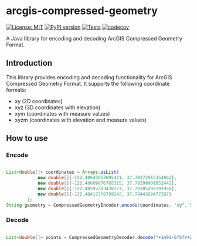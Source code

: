 # arcgis-compressed-geometry
[![License: MIT](https://img.shields.io/badge/License-MIT-yellow.svg)](https://opensource.org/licenses/MIT)
[![PyPI version](https://badge.fury.io/py/arcgis-compressed-geometry.svg)](https://badge.fury.io/py/arcgis-compressed-geometry)
[![Tests](https://github.com/maslke/py_arcgis_compressed_geometry/actions/workflows/tests.yml/badge.svg)](https://github.com/maslke/py_arcgis_compressed_geometry/actions/workflows/tests.yml)
[![codecov](https://codecov.io/gh/maslke/py_arcgis_compressed_geometry/branch/master/graph/badge.svg?token=8GWDG6CGQ0)](https://codecov.io/gh/maslke/py_arcgis_compressed_geometry)

A Java library for encoding and decoding ArcGIS Compressed Geometry Format.

## Introduction

This library provides encoding and decoding functionality for ArcGIS Compressed Geometry Format. It supports the following coordinate formats:

- xy (2D coordinates)
- xyz (3D coordinates with elevation)
- xym (coordinates with measure values)
- xyzm (coordinates with elevation and measure values)


## How to use

### Encode

```java

List<double[]> coordinates = Arrays.asList(
            new double[]{-122.40645857695421, 37.78272915354862},
            new double[]{-122.40609876765315, 37.78299901052442}, 
            new double[]{-122.40597283439777, 37.78305298191958},
            new double[]{-122.40417378789242, 37.7844382477287}
        );
String geometry = CompressedGeometryEncoder.encode(coordinates, "xy", 55585);

```

### Decode

```java

List<double[]> points = CompressedGeometryDecoder.decode("+1m91-6fkfr+202tp+k+f+7+3+34+2d");

```
